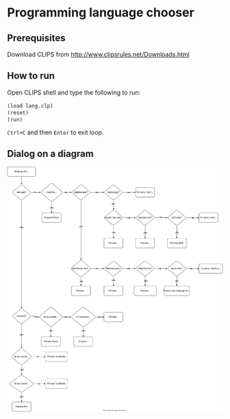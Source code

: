 # Programming language chooser

## Prerequisites

Download CLIPS from http://www.clipsrules.net/Downloads.html

## How to run

Open CLIPS shell and type the following to run:

    (load lang.clp)
    (reset)
    (run)

`Ctrl+C` and then `Enter` to exit loop.

## Dialog on a diagram

![](language_chooser.svg)
